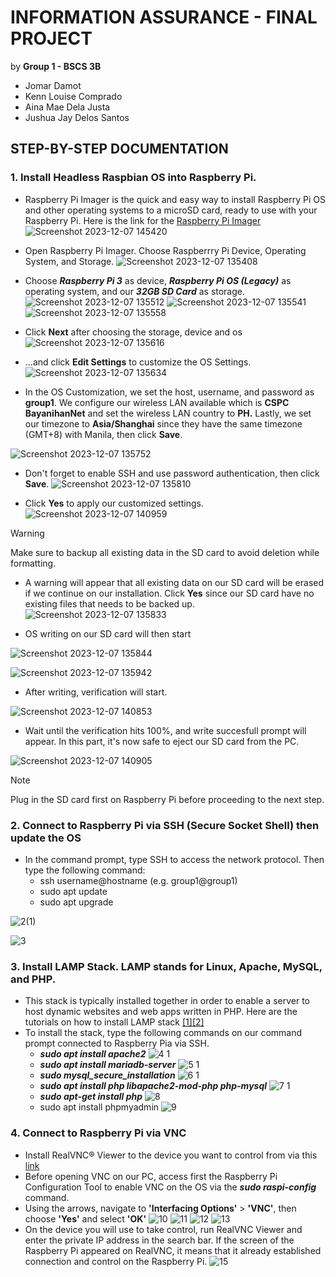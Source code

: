 # INFORMATION ASSURANCE - FINAL PROJECT
by **Group 1 - BSCS 3B**
- Jomar Damot
- Kenn Louise Comprado
- Aina Mae Dela Justa
- Jushua Jay Delos Santos

## STEP-BY-STEP DOCUMENTATION 



### 1. Install Headless Raspbian OS into Raspberry Pi. ###

 - Raspberry Pi Imager is the quick and easy way to install Raspberry Pi OS and other operating systems to a microSD card, ready to use with your Raspberry Pi.
 Here is the link for the [Raspberry Pi Imager](https://www.raspberrypi.com/software/)
 ![Screenshot 2023-12-07 145420](https://github.com/kentzyyo/INFO-ASSURANCE/assets/61936205/e2574685-2757-4d49-a721-188f7f518d8a)

 - Open Raspberry Pi Imager. Choose Raspberrry Pi Device, Operating System, and Storage.
 ![Screenshot 2023-12-07 135408](https://github.com/kentzyyo/INFO-ASSURANCE/assets/61936205/ca526d3e-fe83-4ab8-bef8-6a7b401f41e4)

 - Choose **_Raspberry Pi 3_** as device, **_Raspberry Pi OS (Legacy)_** as operating system, and our **_32GB SD Card_** as storage.
 ![Screenshot 2023-12-07 135512](https://github.com/kentzyyo/INFO-ASSURANCE/assets/61936205/9e5fe390-dc24-4570-9de6-0588a0fa450a)
 ![Screenshot 2023-12-07 135541](https://github.com/kentzyyo/INFO-ASSURANCE/assets/61936205/5d91f9da-4a42-40e0-a2b4-148fe5e9640d)
 ![Screenshot 2023-12-07 135558](https://github.com/kentzyyo/INFO-ASSURANCE/assets/61936205/95cc7542-6144-4873-b516-4fb3a3f675a0)

 -  Click **Next** after choosing the storage, device and os
 ![Screenshot 2023-12-07 135616](https://github.com/kentzyyo/INFO-ASSURANCE/assets/61936205/15ea5bcb-cfd5-4235-8742-77087116cb53)

 - ...and click **Edit Settings** to customize the OS Settings.
 ![Screenshot 2023-12-07 135634](https://github.com/kentzyyo/INFO-ASSURANCE/assets/61936205/d99d262e-2f36-4056-9eb7-4661712a5f01)

 - In the OS Customization, we set the host, username, and password as **group1**. We configure our wireless LAN available which is **CSPC BayanihanNet** and set the wireless LAN   country to **PH.** Lastly, we set our timezone to **Asia/Shanghai** since they have the same timezone (GMT+8) with Manila, then click **Save**.
   
 ![Screenshot 2023-12-07 135752](https://github.com/kentzyyo/INFO-ASSURANCE/assets/61936205/d4dc817d-04e5-49c0-831c-e9bda0386683)

 - Don't forget to enable SSH and use password authentication, then click **Save**.
 ![Screenshot 2023-12-07 135810](https://github.com/kentzyyo/INFO-ASSURANCE/assets/61936205/8f8dd69e-c5e5-44f0-a515-b23864ae8db8)

 - Click **Yes** to apply our customized settings.
   ![Screenshot 2023-12-07 140959](https://github.com/kentzyyo/INFO-ASSURANCE/assets/61936205/b1f04a91-fa82-44d9-ae70-e237221f1837)

 > [!WARNING]
 > Make sure to backup all existing data in the SD card to avoid deletion while formatting.
 - A warning will appear that all existing data on our SD card will be erased if we continue on our installation. Click **Yes** since our SD card have no existing files that needs to be backed up.
  ![Screenshot 2023-12-07 135833](https://github.com/kentzyyo/INFO-ASSURANCE/assets/61936205/5378f87f-03f9-45ab-a6c3-e25cba283b61)

 - OS writing on our SD card will then start

![Screenshot 2023-12-07 135844](https://github.com/kentzyyo/INFO-ASSURANCE/assets/61936205/c75ec2ca-df1e-4e13-9766-88eadc471491)

![Screenshot 2023-12-07 135942](https://github.com/kentzyyo/INFO-ASSURANCE/assets/61936205/e8c848b2-cafc-4923-a4c2-77301fdccd3a)

 - After writing, verification will start.
  
![Screenshot 2023-12-07 140853](https://github.com/kentzyyo/INFO-ASSURANCE/assets/61936205/9e465d13-36c9-4316-ba62-5fdd8aafb04c)

 - Wait until the verification hits 100%, and write succesfull prompt will appear. In this part, it's now safe to eject our SD card from the PC.

![Screenshot 2023-12-07 140905](https://github.com/kentzyyo/INFO-ASSURANCE/assets/61936205/33d244ad-11b9-401e-a302-57ad6fb60c1f)

> [!NOTE]
> Plug in the SD card first on Raspberry Pi before proceeding to the next step.

### 2. Connect to Raspberry Pi via SSH (Secure Socket Shell) then update the OS ###
 - In the command prompt, type SSH to access the network protocol. Then type the following command:
   - ssh username@hostname (e.g. group1@group1)
   - sudo apt update
   - sudo apt upgrade

 ![2(1)](https://github.com/kentzyyo/INFO-ASSURANCE/assets/61936205/a105c0e9-650b-4103-b8b2-03f07588c171)
 
 ![3](https://github.com/kentzyyo/INFO-ASSURANCE/assets/61936205/2bd078ad-1d70-44a7-9209-68f742ac4425)

### 3. Install LAMP Stack. LAMP stands for Linux, Apache, MySQL, and PHP. 
 - This stack is typically installed together in order to enable a server to host dynamic websites and web apps written in PHP.
Here are the tutorials on how to install LAMP stack [[1]](https://ostechnix.com/install-apache-mysql-php-lamp-stack-on-ubuntu-18-04-lts/)[[2]](https://linuxhint.com/install-phpmyadmin-raspberry-pi/)
 - To install the stack, type the following commands on our command prompt connected to Raspberry Pia via SSH.
   + **_sudo apt install apache2_**
     ![4 1](https://github.com/kentzyyo/INFO-ASSURANCE/assets/61936205/0b82373e-fbfe-4572-8fcd-dfe0758f123c)
   + **_sudo apt install mariadb-server_**
     ![5 1](https://github.com/kentzyyo/INFO-ASSURANCE/assets/61936205/e7b4c2e9-88a2-45f9-a672-dcc3fe3a9b45)
   + **_sudo mysql_secure_installation_**
     ![6 1](https://github.com/kentzyyo/INFO-ASSURANCE/assets/61936205/468ada53-65e1-4321-abd0-a0b4fd3a479f)
   + **_sudo apt install php libapache2-mod-php php-mysql_**
     ![7 1](https://github.com/kentzyyo/INFO-ASSURANCE/assets/61936205/fc1b5ee6-b857-46ea-bee6-34b3fc01a40d)
   + **_sudo apt-get install php_**
     ![8](https://github.com/kentzyyo/INFO-ASSURANCE/assets/61936205/7df70005-43fa-4811-8b08-3ffa124a92c4)
   + sudo apt install phpmyadmin
     ![9](https://github.com/kentzyyo/INFO-ASSURANCE/assets/61936205/2f41ba4e-7455-48b4-8e6d-bfa89566ab4a)

### 4. Connect to Raspberry Pi via VNC
 - Install RealVNC® Viewer to the device you want to control from via this [link](https://www.realvnc.com/en/connect/download/viewer/)
 - Before opening VNC on our PC, access first the Raspberry Pi Configuration Tool to enable VNC on the OS via the **_sudo raspi-config_** command.
 - Using the arrows, navigate to **'Interfacing Options'** > **'VNC'**, then choose **'Yes'** and select **'OK'** 
    ![10](https://github.com/kentzyyo/INFO-ASSURANCE/assets/61936205/85362fe9-0d18-4b24-9aec-d6f09b7ebd34)
    ![11](https://github.com/kentzyyo/INFO-ASSURANCE/assets/61936205/d84694be-b952-497a-aa6b-dabb42637f1e)
    ![12](https://github.com/kentzyyo/INFO-ASSURANCE/assets/61936205/5353298f-e2ed-4100-9b13-a810158868bb)
    ![13](https://github.com/kentzyyo/INFO-ASSURANCE/assets/61936205/b4f418d4-fd99-468c-95d8-3c4560da19ae)
- On the device you will use to take control, run RealVNC Viewer and enter the private IP address in the search bar. If the screen of the Raspberry Pi appeared on RealVNC, it means that it already established connection and control on the Raspberry Pi. 
   ![15](https://github.com/kentzyyo/INFO-ASSURANCE/assets/61936205/323d006d-f178-412f-bacc-375844c40927)
